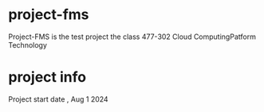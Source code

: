 # project-fms
Project-FMS is  the test project the class 477-302 Cloud ComputingPatform Technology

# project info
Project start date , Aug 1 2024
